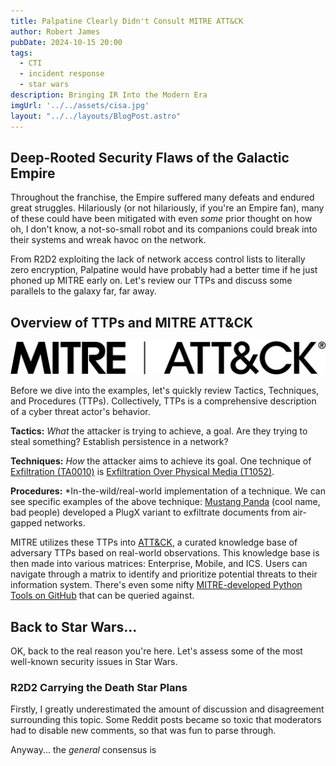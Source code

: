 ```yaml
---
title: Palpatine Clearly Didn't Consult MITRE ATT&CK
author: Robert James
pubDate: 2024-10-15 20:00
tags:
  - CTI
  - incident response
  - star wars
description: Bringing IR Into the Modern Era
imgUrl: '../../assets/cisa.jpg'
layout: "../../layouts/BlogPost.astro"
---
```


## Deep-Rooted Security Flaws of the Galactic Empire

Throughout the franchise, the Empire suffered many defeats and endured great struggles. Hilariously (or not hilariously, if you're an Empire fan), many of these could have been mitigated with even *some*
prior thought on how oh, I don't know, a not-so-small robot and its companions could break into their systems and wreak havoc on the network.

From R2D2 exploiting the lack of network access control lists to literally zero encryption, Palpatine would have probably had a better time if he just phoned up MITRE early on. Let's review our TTPs and
discuss some parallels to the galaxy far, far away.

## Overview of TTPs and MITRE ATT&CK

![MITRE ATT&CK Logo](../../assets/MITRE_ATTACK_logo_Lockup-black-transparent.png)

Before we dive into the examples, let's quickly review Tactics, Techniques, and Procedures (TTPs). Collectively, TTPs is a comprehensive description of a cyber threat actor's behavior.

**Tactics:** *What* the attacker is trying to achieve, a goal. Are they trying to steal something? Establish persistence in a network?

**Techniques:** *How* the attacker aims to achieve its goal. One technique of [Exfiltration (TA0010)](https://attack.mitre.org/tactics/TA0010/) is  [Exfiltration Over Physical Media (T1052)](https://attack.mitre.org/techniques/T1052).

**Procedures:** *In-the-wild/real-world implementation of a technique. We can see specific examples of the above technique: [Mustang Panda](https://attack.mitre.org/groups/G0129/) (cool name, bad people) developed a PlugX variant to exfiltrate documents
from air-gapped networks.

MITRE utilizes these TTPs into [ATT&CK](https://attack.mitre.org/), a curated knowledge base of adversary TTPs based on real-world observations. This knowledge base is then made into various matrices: Enterprise, Mobile, and ICS.
Users can navigate through a matrix to identify and prioritize potential threats to their information system. There's even some nifty [MITRE-developed Python Tools on GitHub](https://github.com/mitre-attack/mitreattack-python/) that
can be queried against.

## Back to Star Wars...

OK, back to the real reason you're here. Let's assess some of the most well-known security issues in Star Wars.

### R2D2 Carrying the Death Star Plans

Firstly, I greatly underestimated the amount of discussion and disagreement surrounding this topic. Some Reddit posts became so toxic that moderators had to disable new comments, so that was fun to parse through.

Anyway... the *general* consensus is 